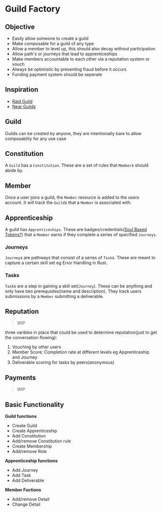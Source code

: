 # Guild Factory

## Objective
- Easily allow someone to create a guild
- Make composable for a guild of any type
- Allow a member to level up, this should also decay without participation
- Allow path's or journeys that lead to apprenticeships
- Make members accountable to each other via a reputation system or vouch
- Always be optimistic by preventing fraud before it occurs
- Funding payment system should be seperate


## Inspiration
- [Raid Guild](https://handbook.raidguild.org/)
- [Near Guilds](https://near.org/start-a-guild/)

## Guild

Guilds can be created by anyone, they are intentionally bare to allow composablity for any use case

## Constitution

A `Guild` has a `Constitution`. These are a set of rules that `Member`s should abide by.

## Member

Once a user joins a guild, the `Member` resource is added to the users account. It will track the `Guild`s that a `Member` is associated with.

## Apprenticeship

A guild has `Apprenticeships`. These are badges/credentials([Soul Based Tokens?](https://papers.ssrn.com/sol3/papers.cfm?abstract_id=4105763)) that a `Member` earns if they complete a series of specified `Journeys`.

### Journeys

`Journey`s are pathways that consist of a series of `Task`s. These are meant to capture a certain skill set eg Error Handling in Rust.

### Tasks

`Task`s are a step in gaining a skill set(`Journey`). These can be anything and only have two prerequsites(name and description). They track users submissions by a `Member` submitting a deliverable.

## Reputation

> WIP

three varibles in place that could be used to determine reputation(just to get the conversation flowing):

1. Vouching by other users
2. Member Score: Completion rate at different levels eg Apprenticeship and Journey
3. Deliverable scoring for tasks by peers(anonymous)

## Payments

> WIP


## Basic Functionality

**Guild functions**

- Create Guild
- Create Apprenticeship
- Add Constitution
- Add/remove Constitution rule
- Create Membership
- Add/remove Role


**Apprenticeship functions**

- Add Journey
- Add Task
- Add Deliverable


**Member Fuctions**

- Add/remove Detail
- Change Detail
